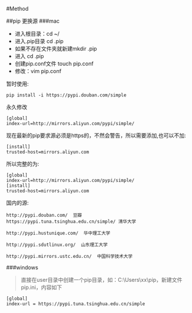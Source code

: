 #Method

##pip 更换源
###mac
* 进入根目录：cd ~/
* 进入.pip目录  cd .pip
* 如果不存在文件夹就新建mkdir .pip
* 进入 cd .pip
* 创建pip.conf文件 touch pip.conf
* 修改：vim pip.conf

暂时使用:
	
	pip install -i https://pypi.douban.com/simple
	
永久修改
	
	[global]
	index-url=http://mirrors.aliyun.com/pypi/simple/

现在最新的pip要求源必须是https的，不然会警告，所以需要添加,也可以不加:
		
	[install]
	trusted-host=mirrors.aliyun.com

所以完整的为:
		
	[global]
	index-url=http://mirrors.aliyun.com/pypi/simple/
	[install]
	trusted-host=mirrors.aliyun.com

国内的源:

	http://pypi.douban.com/  豆瓣
	https://pypi.tuna.tsinghua.edu.cn/simple/ 清华大学  
	
	http://pypi.hustunique.com/  华中理工大学
	
	http://pypi.sdutlinux.org/  山东理工大学
	
	http://pypi.mirrors.ustc.edu.cn/  中国科学技术大学

###windows

>直接在user目录中创建一个pip目录，如：C:\Users\xx\pip，新建文件pip.ini，内容如下

	[global]
	index-url = https://pypi.tuna.tsinghua.edu.cn/simple